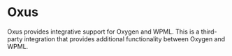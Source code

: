 # Oxus
Oxus provides integrative support for Oxygen and WPML. This is a third-party integration that provides additional functionality between Oxygen and WPML. 


